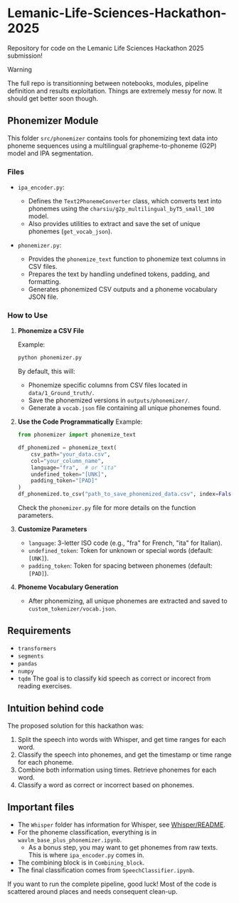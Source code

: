 # Lemanic-Life-Sciences-Hackathon-2025

Repository for code on the Lemanic Life Sciences Hackathon 2025 submission!

> [!WARNING]
> The full repo is transitionning between notebooks, modules, pipeline definition and results exploitation. Things are extremely messy for now. It should get better soon though.

## Phonemizer Module

This folder `src/phonemizer` contains tools for phonemizing text data into phoneme sequences using a multilingual grapheme-to-phoneme (G2P) model and IPA segmentation.

### Files

- `ipa_encoder.py`:

  - Defines the `Text2PhonemeConverter` class, which converts text into phonemes using the `charsiu/g2p_multilingual_byT5_small_100` model.
  - Also provides utilities to extract and save the set of unique phonemes (`get_vocab_json`).

- `phonemizer.py`:
  - Provides the `phonemize_text` function to phonemize text columns in CSV files.
  - Prepares the text by handling undefined tokens, padding, and formatting.
  - Generates phonemized CSV outputs and a phoneme vocabulary JSON file.

### How to Use

1. **Phonemize a CSV File**

   Example:

   ```bash
   python phonemizer.py
   ```

   By default, this will:

   - Phonemize specific columns from CSV files located in `data/1_Ground_truth/`.
   - Save the phonemized versions in `outputs/phonemizer/`.
   - Generate a `vocab.json` file containing all unique phonemes found.

2. **Use the Code Programmatically**
   Example:

   ```python
   from phonemizer import phonemize_text

   df_phonemized = phonemize_text(
       csv_path="your_data.csv",
       col="your_column_name",
       language="fra",  # or "ita"
       undefined_token="[UNK]",
       padding_token="[PAD]"
   )
   df_phonemized.to_csv("path_to_save_phonemized_data.csv", index=False)
   ```

   Check the `phonemizer.py` file for more details on the function parameters.

3. **Customize Parameters**

   - `language`: 3-letter ISO code (e.g., "fra" for French, "ita" for Italian).
   - `undefined_token`: Token for unknown or special words (default: `[UNK]`).
   - `padding_token`: Token for spacing between phonemes (default: `[PAD]`).

4. **Phoneme Vocabulary Generation**
   - After phonemizing, all unique phonemes are extracted and saved to `custom_tokenizer/vocab.json`.

## Requirements

- `transformers`
- `segments`
- `pandas`
- `numpy`
- `tqdm`
The goal is to classify kid speech as correct or incorect from reading exercises.

## Intuition behind code

The proposed solution for this hackathon was:

1. Split the speech into words with Whisper, and get time ranges for each word.
2. Classify the speech into phonemes, and get the timestamp or time range for each phoneme.
3. Combine both information using times. Retrieve phonemes for each word.
4. Classify a word as correct or incorrect based on phonemes.

## Important files

- The `Whisper` folder has information for Whisper, see [Whisper/README](./Whisper/README.md).
- For the phoneme classification, everything is in `wavlm_base_plus_phonemizer.ipynb`.
  - As a bonus step, you may want to get phonemes from raw texts. This is where `ipa_encoder.py` comes in.
- The combining block is in `Combining_block`.
- The final classification comes from `SpeechClassifier.ipynb`.

If you want to run the complete pipeline, good luck! Most of the code is scattered around places and needs consequent clean-up.
